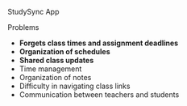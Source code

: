 StudySync App

 Problems
- **Forgets class times and assignment deadlines**
- **Organization of schedules**
- **Shared class updates**
- Time management
- Organization of notes
- Difficulty in navigating class links
- Communication between teachers and students

